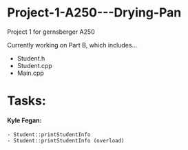 # Project-1-A250---Drying-Pan
Project 1 for gernsberger A250 

Currently working on Part B, which includes...
  - Student.h
  - Student.cpp
  - Main.cpp

# Tasks:

#### Kyle Fegan:
~~~~~~~~~~~~~~~~~~~~~~~~~~~~~~~~~~~~~~~~~~~~
- Student::printStudentInfo
- Student::printStudentInfo (overload)
~~~~~~~~~~~~~~~~~~~~~~~~~~~~~~~~~~~~~~~~~~~~

